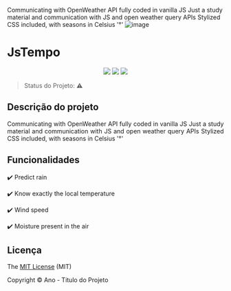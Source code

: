  Communicating with OpenWeather API fully coded in vanilla JS
 Just a study material and communication with JS and open weather query APIs
 Stylized CSS included, with seasons in Celsius '°'
![image](https://user-images.githubusercontent.com/79244946/194343790-1e681941-57ca-4c31-bafc-36efc640257d.png)

<h1>JsTempo</h1> 

<p align="center">
  <img src="http://img.shields.io/static/v1?label=License&message=MIT&color=green&style=for-the-badge"/>
  <img src="http://img.shields.io/static/v1?label=TESTES&message=%3E100&color=GREEN&style=for-the-badge"/>
   <img src="http://img.shields.io/static/v1?label=STATUS&message=EM%20DESENVOLVIMENTO&color=RED&style=for-the-badge"/>
</p>

> Status do Projeto: :warning:

## Descrição do projeto 

<p align="justify">
  Communicating with OpenWeather API fully coded in vanilla JS
 Just a study material and communication with JS and open weather query APIs Stylized CSS included, with seasons in Celsius '°' 
</p>

## Funcionalidades

:heavy_check_mark: Predict rain 

:heavy_check_mark: Know exactly the local temperature 

:heavy_check_mark: Wind speed 

:heavy_check_mark: Moisture present in the air 


## Licença 

The [MIT License]() (MIT)

Copyright :copyright: Ano - Titulo do Projeto
